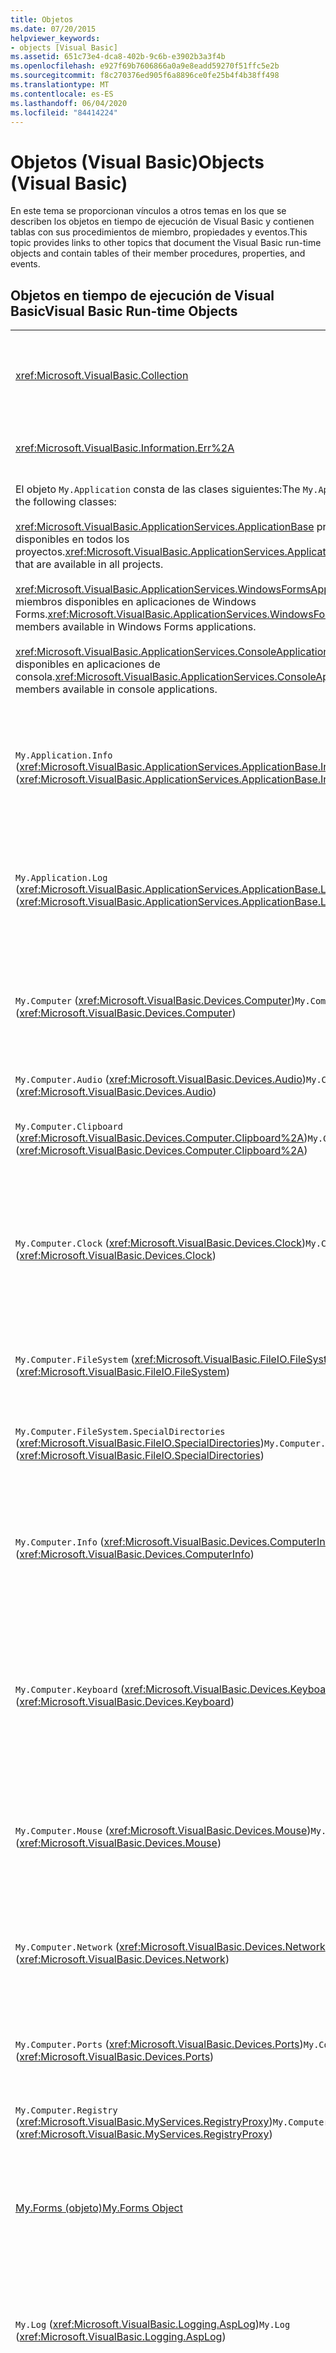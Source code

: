 ```yaml
---
title: Objetos
ms.date: 07/20/2015
helpviewer_keywords:
- objects [Visual Basic]
ms.assetid: 651c73e4-dca8-402b-9c6b-e3902b3a3f4b
ms.openlocfilehash: e927f69b7606866a0a9e8eadd59270f51ffc5e2b
ms.sourcegitcommit: f8c270376ed905f6a8896ce0fe25b4f4b38ff498
ms.translationtype: MT
ms.contentlocale: es-ES
ms.lasthandoff: 06/04/2020
ms.locfileid: "84414224"
---
```

# <a name="objects-visual-basic"></a><span data-ttu-id="acf58-102">Objetos (Visual Basic)</span><span class="sxs-lookup"><span data-stu-id="acf58-102">Objects (Visual Basic)</span></span>
<span data-ttu-id="acf58-103">En este tema se proporcionan vínculos a otros temas en los que se describen los objetos en tiempo de ejecución de Visual Basic y contienen tablas con sus procedimientos de miembro, propiedades y eventos.</span><span class="sxs-lookup"><span data-stu-id="acf58-103">This topic provides links to other topics that document the Visual Basic run-time objects and contain tables of their member procedures, properties, and events.</span></span>  
  
## <a name="visual-basic-run-time-objects"></a><span data-ttu-id="acf58-104">Objetos en tiempo de ejecución de Visual Basic</span><span class="sxs-lookup"><span data-stu-id="acf58-104">Visual Basic Run-time Objects</span></span>  
  
|||  
|---|---|  
|<xref:Microsoft.VisualBasic.Collection>|<span data-ttu-id="acf58-105">Proporciona una cómoda manera de ver un grupo de elementos relacionado como un solo objeto.</span><span class="sxs-lookup"><span data-stu-id="acf58-105">Provides a convenient way to see a related group of items as a single object.</span></span>|  
|<xref:Microsoft.VisualBasic.Information.Err%2A>|<span data-ttu-id="acf58-106">Contiene información sobre los errores en tiempo de ejecución.</span><span class="sxs-lookup"><span data-stu-id="acf58-106">Contains information about run-time errors.</span></span>|  
|<span data-ttu-id="acf58-107">El objeto `My.Application` consta de las clases siguientes:</span><span class="sxs-lookup"><span data-stu-id="acf58-107">The `My.Application` object consists of the following classes:</span></span><br /><br /> <span data-ttu-id="acf58-108"><xref:Microsoft.VisualBasic.ApplicationServices.ApplicationBase> proporciona miembros que están disponibles en todos los proyectos.</span><span class="sxs-lookup"><span data-stu-id="acf58-108"><xref:Microsoft.VisualBasic.ApplicationServices.ApplicationBase> provides members that are available in all projects.</span></span><br /><br /> <span data-ttu-id="acf58-109"><xref:Microsoft.VisualBasic.ApplicationServices.WindowsFormsApplicationBase> proporciona miembros disponibles en aplicaciones de Windows Forms.</span><span class="sxs-lookup"><span data-stu-id="acf58-109"><xref:Microsoft.VisualBasic.ApplicationServices.WindowsFormsApplicationBase> provides members available in Windows Forms applications.</span></span><br /><br /> <span data-ttu-id="acf58-110"><xref:Microsoft.VisualBasic.ApplicationServices.ConsoleApplicationBase> proporciona miembros disponibles en aplicaciones de consola.</span><span class="sxs-lookup"><span data-stu-id="acf58-110"><xref:Microsoft.VisualBasic.ApplicationServices.ConsoleApplicationBase> provides members available in console applications.</span></span>|<span data-ttu-id="acf58-111">Proporciona datos asociados únicamente con la aplicación actual o el archivo DLL.</span><span class="sxs-lookup"><span data-stu-id="acf58-111">Provides data that is associated only with the current application or DLL.</span></span> <span data-ttu-id="acf58-112">No se puede modificar la información de nivel de sistema mediante `My.Application`.</span><span class="sxs-lookup"><span data-stu-id="acf58-112">No system-level information can be altered with `My.Application`.</span></span><br /><br /> <span data-ttu-id="acf58-113">Algunos miembros solo están disponibles para aplicaciones de consola o de Windows Forms.</span><span class="sxs-lookup"><span data-stu-id="acf58-113">Some members are available only for Windows Forms or console applications.</span></span>|  
|<span data-ttu-id="acf58-114">`My.Application.Info` (<xref:Microsoft.VisualBasic.ApplicationServices.ApplicationBase.Info%2A>)</span><span class="sxs-lookup"><span data-stu-id="acf58-114">`My.Application.Info` (<xref:Microsoft.VisualBasic.ApplicationServices.ApplicationBase.Info%2A>)</span></span>|<span data-ttu-id="acf58-115">Proporciona propiedades para obtener información sobre una la aplicación, como el número de versión, la descripción, los ensamblados cargados, etc.</span><span class="sxs-lookup"><span data-stu-id="acf58-115">Provides properties for getting the information about an application, such as the version number, description, loaded assemblies, and so on.</span></span>|  
|<span data-ttu-id="acf58-116">`My.Application.Log` (<xref:Microsoft.VisualBasic.ApplicationServices.ApplicationBase.Log%2A>)</span><span class="sxs-lookup"><span data-stu-id="acf58-116">`My.Application.Log` (<xref:Microsoft.VisualBasic.ApplicationServices.ApplicationBase.Log%2A>)</span></span>|<span data-ttu-id="acf58-117">Proporciona una propiedad y métodos para escribir información de eventos y excepciones en los agentes de escucha de registro de la aplicación.</span><span class="sxs-lookup"><span data-stu-id="acf58-117">Provides a property and methods to write event and exception information to the application's log listeners.</span></span>|  
|<span data-ttu-id="acf58-118">`My.Computer` (<xref:Microsoft.VisualBasic.Devices.Computer>)</span><span class="sxs-lookup"><span data-stu-id="acf58-118">`My.Computer` (<xref:Microsoft.VisualBasic.Devices.Computer>)</span></span>|<span data-ttu-id="acf58-119">Proporciona propiedades para manipular componentes del equipo, como el audio, el reloj, el teclado, el sistema de archivos, etc.</span><span class="sxs-lookup"><span data-stu-id="acf58-119">Provides properties for manipulating computer components such as audio, the clock, the keyboard, the file system, and so on.</span></span>|  
|<span data-ttu-id="acf58-120">`My.Computer.Audio` (<xref:Microsoft.VisualBasic.Devices.Audio>)</span><span class="sxs-lookup"><span data-stu-id="acf58-120">`My.Computer.Audio` (<xref:Microsoft.VisualBasic.Devices.Audio>)</span></span>|<span data-ttu-id="acf58-121">Proporciona métodos para reproducir sonidos.</span><span class="sxs-lookup"><span data-stu-id="acf58-121">Provides methods for playing sounds.</span></span>|  
|<span data-ttu-id="acf58-122">`My.Computer.Clipboard` (<xref:Microsoft.VisualBasic.Devices.Computer.Clipboard%2A>)</span><span class="sxs-lookup"><span data-stu-id="acf58-122">`My.Computer.Clipboard` (<xref:Microsoft.VisualBasic.Devices.Computer.Clipboard%2A>)</span></span>|<span data-ttu-id="acf58-123">Proporciona métodos para manipular el Portapapeles.</span><span class="sxs-lookup"><span data-stu-id="acf58-123">Provides methods for manipulating the Clipboard.</span></span>|  
|<span data-ttu-id="acf58-124">`My.Computer.Clock` (<xref:Microsoft.VisualBasic.Devices.Clock>)</span><span class="sxs-lookup"><span data-stu-id="acf58-124">`My.Computer.Clock` (<xref:Microsoft.VisualBasic.Devices.Clock>)</span></span>|<span data-ttu-id="acf58-125">Proporciona propiedades para obtener acceso a la hora local actual y al Horario universal coordinado (equivalente a la Hora del meridiano de Greenwich) desde el reloj del sistema.</span><span class="sxs-lookup"><span data-stu-id="acf58-125">Provides properties for accessing the current local time and Universal Coordinated Time (equivalent to Greenwich Mean Time) from the system clock.</span></span>|  
|<span data-ttu-id="acf58-126">`My.Computer.FileSystem` (<xref:Microsoft.VisualBasic.FileIO.FileSystem>)</span><span class="sxs-lookup"><span data-stu-id="acf58-126">`My.Computer.FileSystem` (<xref:Microsoft.VisualBasic.FileIO.FileSystem>)</span></span>|<span data-ttu-id="acf58-127">Proporciona propiedades y métodos para trabajar con unidades, archivos y directorios.</span><span class="sxs-lookup"><span data-stu-id="acf58-127">Provides properties and methods for working with drives, files, and directories.</span></span>|  
|<span data-ttu-id="acf58-128">`My.Computer.FileSystem.SpecialDirectories` (<xref:Microsoft.VisualBasic.FileIO.SpecialDirectories>)</span><span class="sxs-lookup"><span data-stu-id="acf58-128">`My.Computer.FileSystem.SpecialDirectories` (<xref:Microsoft.VisualBasic.FileIO.SpecialDirectories>)</span></span>|<span data-ttu-id="acf58-129">Proporciona propiedades para obtener acceso a directorios a los que suele hacerse referencia.</span><span class="sxs-lookup"><span data-stu-id="acf58-129">Provides properties for accessing commonly referenced directories.</span></span>|  
|<span data-ttu-id="acf58-130">`My.Computer.Info` (<xref:Microsoft.VisualBasic.Devices.ComputerInfo>)</span><span class="sxs-lookup"><span data-stu-id="acf58-130">`My.Computer.Info` (<xref:Microsoft.VisualBasic.Devices.ComputerInfo>)</span></span>|<span data-ttu-id="acf58-131">Proporciona propiedades para obtener información sobre la memoria, los ensamblados cargados, el nombre y el sistema operativo del equipo.</span><span class="sxs-lookup"><span data-stu-id="acf58-131">Provides properties for getting information about the computer's memory, loaded assemblies, name, and operating system.</span></span>|  
|<span data-ttu-id="acf58-132">`My.Computer.Keyboard` (<xref:Microsoft.VisualBasic.Devices.Keyboard>)</span><span class="sxs-lookup"><span data-stu-id="acf58-132">`My.Computer.Keyboard` (<xref:Microsoft.VisualBasic.Devices.Keyboard>)</span></span>|<span data-ttu-id="acf58-133">Proporciona propiedades para obtener acceso al estado actual del teclado, como las teclas que se han presionado, y proporciona un método para enviar pulsaciones de teclas a la ventana activa.</span><span class="sxs-lookup"><span data-stu-id="acf58-133">Provides properties for accessing the current state of the keyboard, such as what keys are currently pressed, and provides a method to send keystrokes to the active window.</span></span>|  
|<span data-ttu-id="acf58-134">`My.Computer.Mouse` (<xref:Microsoft.VisualBasic.Devices.Mouse>)</span><span class="sxs-lookup"><span data-stu-id="acf58-134">`My.Computer.Mouse` (<xref:Microsoft.VisualBasic.Devices.Mouse>)</span></span>|<span data-ttu-id="acf58-135">Proporciona propiedades para obtener información sobre el formato y la configuración del mouse instalado en el equipo local.</span><span class="sxs-lookup"><span data-stu-id="acf58-135">Provides properties for getting information about the format and configuration of the mouse that is installed on the local computer.</span></span>|  
|<span data-ttu-id="acf58-136">`My.Computer.Network` (<xref:Microsoft.VisualBasic.Devices.Network>)</span><span class="sxs-lookup"><span data-stu-id="acf58-136">`My.Computer.Network` (<xref:Microsoft.VisualBasic.Devices.Network>)</span></span>|<span data-ttu-id="acf58-137">Proporciona una propiedad, un evento y métodos para interactuar con la red a la que está conectado el equipo.</span><span class="sxs-lookup"><span data-stu-id="acf58-137">Provides a property, an event, and methods for interacting with the network to which the computer is connected.</span></span>|  
|<span data-ttu-id="acf58-138">`My.Computer.Ports` (<xref:Microsoft.VisualBasic.Devices.Ports>)</span><span class="sxs-lookup"><span data-stu-id="acf58-138">`My.Computer.Ports` (<xref:Microsoft.VisualBasic.Devices.Ports>)</span></span>|<span data-ttu-id="acf58-139">Proporciona una propiedad y un método para obtener acceso a los puertos serie del equipo.</span><span class="sxs-lookup"><span data-stu-id="acf58-139">Provides a property and a method for accessing the computer's serial ports.</span></span>|  
|<span data-ttu-id="acf58-140">`My.Computer.Registry` (<xref:Microsoft.VisualBasic.MyServices.RegistryProxy>)</span><span class="sxs-lookup"><span data-stu-id="acf58-140">`My.Computer.Registry` (<xref:Microsoft.VisualBasic.MyServices.RegistryProxy>)</span></span>|<span data-ttu-id="acf58-141">Proporciona propiedades y métodos para manipular el Registro.</span><span class="sxs-lookup"><span data-stu-id="acf58-141">Provides properties and methods for manipulating the registry.</span></span>|  
|[<span data-ttu-id="acf58-142">My.Forms (objeto)</span><span class="sxs-lookup"><span data-stu-id="acf58-142">My.Forms Object</span></span>](my-forms-object.md)|<span data-ttu-id="acf58-143">Proporciona propiedades para obtener acceso a una instancia de cada formulario Windows Forms declarado en el proyecto actual.</span><span class="sxs-lookup"><span data-stu-id="acf58-143">Provides properties for accessing an instance of each Windows Form declared in the current project.</span></span>|  
|<span data-ttu-id="acf58-144">`My.Log` (<xref:Microsoft.VisualBasic.Logging.AspLog>)</span><span class="sxs-lookup"><span data-stu-id="acf58-144">`My.Log` (<xref:Microsoft.VisualBasic.Logging.AspLog>)</span></span>|<span data-ttu-id="acf58-145">Proporciona una propiedad y métodos para escribir información de eventos y excepciones en los agentes de escucha de registro de la aplicación para aplicaciones web.</span><span class="sxs-lookup"><span data-stu-id="acf58-145">Provides a property and methods for writing event and exception information to the application's log listeners for Web applications.</span></span>|  
|[<span data-ttu-id="acf58-146">My.Request (objeto)</span><span class="sxs-lookup"><span data-stu-id="acf58-146">My.Request Object</span></span>](my-request-object.md)|<span data-ttu-id="acf58-147">Obtiene el objeto <xref:System.Web.HttpRequest> para la página solicitada.</span><span class="sxs-lookup"><span data-stu-id="acf58-147">Gets the <xref:System.Web.HttpRequest> object for the requested page.</span></span> <span data-ttu-id="acf58-148">Objeto `My.Request` que contiene información sobre la solicitud HTTP actual.</span><span class="sxs-lookup"><span data-stu-id="acf58-148">The `My.Request` object contains information about the current HTTP request.</span></span><br /><br /> <span data-ttu-id="acf58-149">El objeto `My.Request` solo está disponible para las aplicaciones ASP.NET.</span><span class="sxs-lookup"><span data-stu-id="acf58-149">The `My.Request` object is available only for ASP.NET applications.</span></span>|  
|[<span data-ttu-id="acf58-150">My.Resources (objeto)</span><span class="sxs-lookup"><span data-stu-id="acf58-150">My.Resources Object</span></span>](my-resources-object.md)|<span data-ttu-id="acf58-151">Proporciona propiedades y clases para obtener acceso a los recursos de una aplicación.</span><span class="sxs-lookup"><span data-stu-id="acf58-151">Provides properties and classes for accessing an application's resources.</span></span>|  
|[<span data-ttu-id="acf58-152">My.Response (objeto)</span><span class="sxs-lookup"><span data-stu-id="acf58-152">My.Response Object</span></span>](my-response-object.md)|<span data-ttu-id="acf58-153">Obtiene el objeto <xref:System.Web.HttpResponse> asociado al <xref:System.Web.UI.Page>.</span><span class="sxs-lookup"><span data-stu-id="acf58-153">Gets the <xref:System.Web.HttpResponse> object that is associated with the <xref:System.Web.UI.Page>.</span></span> <span data-ttu-id="acf58-154">Este objeto permite enviar datos de respuesta HTTP a un cliente y contiene información sobre esa respuesta.</span><span class="sxs-lookup"><span data-stu-id="acf58-154">This object allows you to send HTTP response data to a client and contains information about that response.</span></span><br /><br /> <span data-ttu-id="acf58-155">El objeto `My.Response` solo está disponible para las aplicaciones ASP.NET.</span><span class="sxs-lookup"><span data-stu-id="acf58-155">The `My.Response` object is available only for ASP.NET applications.</span></span>|  
|[<span data-ttu-id="acf58-156">My.Settings (objeto)</span><span class="sxs-lookup"><span data-stu-id="acf58-156">My.Settings Object</span></span>](my-settings-object.md)|<span data-ttu-id="acf58-157">Proporciona propiedades y métodos para obtener acceso a la configuración de una aplicación.</span><span class="sxs-lookup"><span data-stu-id="acf58-157">Provides properties and methods for accessing an application's settings.</span></span>|  
|<span data-ttu-id="acf58-158">`My.User` (<xref:Microsoft.VisualBasic.ApplicationServices.User>)</span><span class="sxs-lookup"><span data-stu-id="acf58-158">`My.User` (<xref:Microsoft.VisualBasic.ApplicationServices.User>)</span></span>|<span data-ttu-id="acf58-159">Proporciona acceso a información sobre el usuario actual.</span><span class="sxs-lookup"><span data-stu-id="acf58-159">Provides access to information about the current user.</span></span>|  
|[<span data-ttu-id="acf58-160">My.WebServices (objeto)</span><span class="sxs-lookup"><span data-stu-id="acf58-160">My.WebServices Object</span></span>](my-webservices-object.md)|<span data-ttu-id="acf58-161">Proporciona propiedades para crear y obtener acceso a una sola instancia de cada servicio web al que hace referencia el proyecto actual.</span><span class="sxs-lookup"><span data-stu-id="acf58-161">Provides properties for creating and accessing a single instance of each Web service that is referenced by the current project.</span></span>|  
|<xref:Microsoft.VisualBasic.FileIO.TextFieldParser>|<span data-ttu-id="acf58-162">Proporciona los métodos y propiedades para analizar archivos de texto estructurados.</span><span class="sxs-lookup"><span data-stu-id="acf58-162">Provides methods and properties for parsing structured text files.</span></span>|  
  
## <a name="see-also"></a><span data-ttu-id="acf58-163">Consulte también</span><span class="sxs-lookup"><span data-stu-id="acf58-163">See also</span></span>

- [<span data-ttu-id="acf58-164">Referencia del lenguaje Visual Basic</span><span class="sxs-lookup"><span data-stu-id="acf58-164">Visual Basic Language Reference</span></span>](../index.md)
